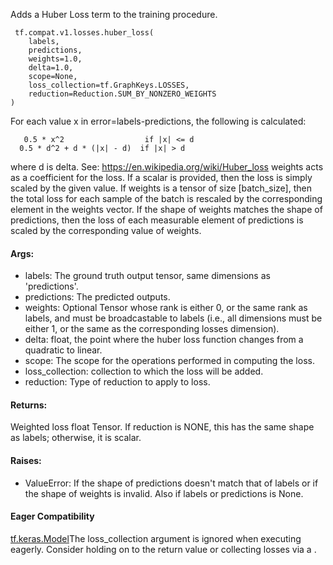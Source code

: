 Adds a Huber Loss term to the training procedure.

```
 tf.compat.v1.losses.huber_loss(
    labels,
    predictions,
    weights=1.0,
    delta=1.0,
    scope=None,
    loss_collection=tf.GraphKeys.LOSSES,
    reduction=Reduction.SUM_BY_NONZERO_WEIGHTS
)
```
For each value x in error=labels-predictions, the following is calculated:

```
   0.5 * x^2                  if |x| <= d
  0.5 * d^2 + d * (|x| - d)  if |x| > d
```
where d is delta.
See: https://en.wikipedia.org/wiki/Huber_loss
weights acts as a coefficient for the loss. If a scalar is provided, then the loss is simply scaled by the given value. If weights is a tensor of size [batch_size], then the total loss for each sample of the batch is rescaled by the corresponding element in the weights vector. If the shape of weights matches the shape of predictions, then the loss of each measurable element of predictions is scaled by the corresponding value of weights.
#### Args:
- labels: The ground truth output tensor, same dimensions as 'predictions'.
- predictions: The predicted outputs.
- weights: Optional Tensor whose rank is either 0, or the same rank as labels, and must be broadcastable to labels (i.e., all dimensions must be either 1, or the same as the corresponding losses dimension).
- delta: float, the point where the huber loss function changes from a quadratic to linear.
- scope: The scope for the operations performed in computing the loss.
- loss_collection: collection to which the loss will be added.
- reduction: Type of reduction to apply to loss.
#### Returns:
Weighted loss float Tensor. If reduction is NONE, this has the same shape as labels; otherwise, it is scalar.
#### Raises:
- ValueError: If the shape of predictions doesn't match that of labels or if the shape of weights is invalid. Also if labels or predictions is None.
#### Eager Compatibility
[tf.keras.Model](https://tensorflow.google.cn/api_docs/python/tf/keras/Model)The loss_collection argument is ignored when executing eagerly. Consider holding on to the return value or collecting losses via a .


